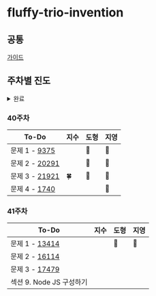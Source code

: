# fluffy-trio-invention

## 공통
[가이드](./GUIDE.md)

## 주차별 진도


<details>
<summary>완료</summary>
<div markdown="1">

### 1주차
| To-Do | 지수 | 도형 | 지영 |
| ------- | ------- | ------ | ------ |
|1. 문자 찾기| ✨ | :snowflake: | 📕 |
|2. 대소문자 변환| ✨ | :hibiscus: | 📙 |
|3. 문장 속 단어| ✨ | :snowflake: | 📒 |
|4. 단어 뒤집기| ✨ | :hibiscus: | 📗 |
|5. 특정 문자 뒤집기| ✨ | :snowflake:| 📘 |
|문제 1 - 15904 | 🍀 | :hibiscus: | ✔ |
|문제 2 - 14584 | 🍀 | :snowflake: | ✔ |
|문제 3 - 1316  | 🍀 | :hibiscus: | ✔ |
  
  
### 2주차
| To-Do | 지수 | 도형 | 지영 |
| ------- | ------- | ------ | ------ |
|6. 중복 문자 제거| ✨ | :new_moon: | 📕 |
|7. 회문문자열| ✨ | :waxing_crescent_moon: | 📙 |
|8. 유효한 팰린드롬| ✨ | :first_quarter_moon: | 📒 |
|9. 숫자만 추출| ✨ | :waxing_gibbous_moon: | 📗 |
|10. 가장 짧은 문자거리| ✨ | :full_moon: | 📘 |
|문제 1 - 20540 | 🍀 | :waning_gibbous_moon: | ✔ |
|문제 2 - 20944 | 🍀 | :last_quarter_moon: | ✔ |
|문제 3 - 3028 | 🍀 | :waning_crescent_moon: | ✔ |
|특별 문제 - 가장 큰 수 |  |  |  |


### 3주차
| To-Do | 지수 | 도형 | 지영 |
| ------- | ------- | ------ | ------ |
|11. 문자열 압축| ✨ | :football: | 📕 |
|12. 암호| ✨ | :basketball: | 📙 |
|1. 큰 수 출력하기| ✨ | :soccer: | 📒 |
|2. 보이는 학생| ✨ | :baseball: | 📗 |
|3. 가위바위보| ✨ | :tennis: | 📘 |
|문제 1 - 10173 | 🍀 | :8ball: | ✔ |
|문제 2 - 5218 | 🍀 | :bowling: | ✔ |
|문제 3 - 2857 | 🍀 | :golf: | ✔ |


### 4주차
| To-Do | 지수 | 도형 | 지영 |
| ------- | ------- | ------ | ------ |
|4. 피보나치 수열| ✨ | :apple: | 📕 |
|5. 소수(에라토스테네스 체)| ✨ | :tangerine: | 📙 |
|6. 뒤집은 소수| ✨ | :lemon: | 📒  |
|7. 점수계산| ✨ | :melon: | 📗 |
|8. 등수구하기| ✨ | :grapes: | 📘 |
|문제 1 - 11383 | 🍀 | :green_apple: | ✔ |
|문제 2 - 1357 | 🍀 | :banana: | ✔ |
|문제 3 - 10205 | 🍀 | :cherries: | ✔ |


### 5주차
| To-Do | 지수 | 도형 | 지영 |
| ------- | ------- | ------ | ------ |
|9. 격자판 최대합| ✨ | :heart: | 📕 |
|10. 봉우리| ✨ | :yellow_heart: | 📙 |
|11. 임시반장정하기| ✨ | :green_heart: | 📒 |
|12. 멘토링| ✨ | :blue_heart: | 📗 |
|1. 두 배열 합치기| ✨ | :purple_heart: | 📘 |
|문제 1 - 5671 | 🍀 | :two_hearts: | ✔ |
|문제 2 - 14653 |  | :cupid: |  |
|문제 3 - 1769 | 🍀 | :sparkling_heart: | ✔ |


### 6주차
| To-Do | 지수 | 도형 | 지영 |
| ------- | ------- | ------ | ------ |
|2. 공통원소구하기| ✨ | :maple_leaf: | 📕 |
|3. 최대매출| ✨ | :mushroom: | 📙 |
|4. 연속부분순열| ✨ | :cactus: | 📒 |
|문제 1 - 2003 | 🍀 | :evergreen_tree: | ✔ |
|문제 2 - 2018 | 🍀 | :blossom: | ✔ |
|문제 3 - 2075 | 🍀 | :sunflower: | ✔ |
|문제 4 - 11728 | 🍀 | :palm_tree: | ✔ |


### 7주차
| To-Do | 지수 | 도형 | 지영 |
| ------- | ------- | ------ | ------ |
|5. 연속된 자연수의 합| ✨ | :fish: | 📕 |
|6. 연속된 자연수의 합(수학)| ✨ | :whale: | 📙 |
|7. 최대 길이 연속부분수열| ✨ | :dolphin: | 📒 |
|1. 학급회장| ✨ | :shell: | 📗 |
|2. 아나그램| ✨ | :blowfish: | 📘 |
|문제 1 - 2531 | 🍀 | :penguin: | ✔ |
|문제 2 - 7785 | 🍀 | :turtle: | ✔ |
|문제 3 - 17219 | 🍀 | :octopus: | ✔ |
|Android Unit 1 Pathway 1 | 💖 | :tropical_fish: | 💌 |

### 8주차
| To-Do | 지수 | 도형 | 지영 |
| ------- | ------- | ------ | ------ |
|3. 매출액의 종류| ✨ | :pizza: | 📕 |
|4. 모든 아나그램 찾기| ✨ | :hamburger: | 📙 |
|5. K번째 큰 수| ✨ | :fries: | 📒 |
|1. 올바른 괄호| ✨ | :spaghetti: | 📗 |
|2. 괄호문자제거| ✨ | :stew: | 📘 |
|문제 1 - 3077| 🍀 | :ice_cream: | ✔ |
|문제 2 - 11866| 🍀 | :cake: | ✔ |
|문제 3 - 4949| 🍀 | :custard: | ✔ |
|Android Unit 1 Pathway 2| 💖 | :cookie: | 💌 |
|Stack - https://youtu.be/whVUYv0Leg0| 🎶 | :chocolate_bar: | 👀 |
|Queue - https://youtu.be/W3jNbNGyjMs| 🎶 | :lollipop: | 👀 |


### 9주차
| To-Do | 지수 | 도형 | 지영 |
| ------- | ------- | ------ | ------ |
|3. 크레인 인형뽑기| ✨ | :spades: | 📕 |
|4. 후위식 연산| ✨ | :hearts: | 📙 |
|5. 쇠막대기| ✨ | :clubs: | 📒 |
|6. 공주구하기| ✨ | :diamonds: | 📗 |
|7. 교육과정설계| ✨ | :black_joker: | 📘 |
|8. 응급실| ✨ | :flower_playing_cards: | 📔 |
|문제 1 - 1966| 🍀 | :dart: | ✔ |
|문제 2 - 17952| 🍀 | :video_game: | ✔ |
|Android Unit 1 Pathway 3| 💖 | :game_die: | 💌 |
  
  
### 10주차
| To-Do | 지수 | 도형 | 지영 |
| ------- | ------- | ------ | ------ |
|1. 선택정렬| ✨ | :peach: | 📕 |
|2. 버블정렬| ✨ | :peach: | 📙 |
|3. 삽입정렬| ✨ | :peach: | 📒 |
|4. LRU| ✨ | :peach: | 📗 |
|5. 중복확인| ✨ | :peach: | 📘 |
|문제 1 - 2750| 🍀 | :snowflake: | ✔ |
|문제 2 - 1517|  | :snowflake: | ✔ |
|문제 3 - 2750| 🍀 | :snowflake: | ✔ |
|문제 4 - 1713| 🍀 | :snowflake: | ✔ |
|Android Unit 1 Pathway 4| 💖 | :snowflake: | 💌 |
  
  
### 11주차
| To-Do | 지수 | 도형 | 지영 |
| ------- | ------- | ------ | ------ |
|6. 장난꾸러기| ✨ | :peach: | 📕 |
|7. 좌표정렬| ✨ | :peach: | 📙 |
|8. 이분검색| ✨ | :peach: | 📒 |
|9. 뮤직비디오| ✨ | :peach: | 📗 |
|10. 마구간 정하기| ✨ | :peach: | 📘 |
|문제 1 - 10815| 🍀 | :snowflake: | ✔ |
|문제 2 - 11651| 🍀 | :snowflake: | ✔ |
|문제 3 - 1654| 🍀 | :snowflake: | ✔ |
|Android Unit 2 Pathway 1| 💖 | :snowflake: | 💌 |

  
### 12주차
| To-Do | 지수 | 도형 | 지영 |
| ------- | ------- | ------ | ------ |
|1. 재귀함수| ✨ | :peach: | 📕 |
|2. 이진수 출력| ✨ | :peach: | 📙 |
|3. 팩토리얼| ✨ | :peach: | 📒 |
|4. 피보나치 재귀| ✨ | :peach: | 📗 |
|문제 1 - 17478| 🍀 | :snowflake: | ✔ |
|문제 2 - 10994|  | :snowflake: | ✔ |
|문제 3 - 2630| 🍀 | :snowflake: | ✔ |
|Android Unit 2 Pathway 2|  | :snowflake: | 💌 |
  
  
### 13주차
| To-Do | 지수 | 도형 | 지영 |
| ------- | ------- | ------ | ------ |
|5. 이진트리순회(DFS)| ✨ | :peach: | 📕 |
|6. 부분집합 구하기(DFS)| ✨ | :peach: | 📙 |
|7. 이진트리 레벨탐색(BFS)| ✨ | :peach: | 📒 |
|8. 송아지 찾기1(BFS)| ✨ | :peach: | 📗 |
|9. Tree 말단노드까지의 가장 짧은 경로(DFS)| ✨ | :peach: | 📘 |
|10. Tree 말단노드까지의 가장 짧은 경로(BFS)| ✨ | :peach: | 📔 |
|문제 1 - 1780| 🍀 | :snowflake: |  |
|문제 2 - 19947|  | :snowflake: |  |
|문제 3 - 4779|  | :snowflake: |  |
|CS Study 1 - 로그인| 💕 | :maple_leaf: | 💌 |
 
  
### 14주차
| To-Do | 지수 | 도형 | 지영 |
| ------- | ------- | ------ | ------ |
|11. 그래프와 인접행렬| ✨ | :peach: | 📕 |
|12. 경로탐색(DFS)| ✨ | :peach: | 📙 |
|13. 경로탐색(인접리스트, ArrayList)| ✨ | :peach: | 📒 |
|14. 그래프 최단거리(BFS)| ✨ | :peach: | 📗 |
|문제 1 - 1012(DFS)| 🍀 | :snowflake: | ✔ |
|문제 2 - 2583(DFS)| 🍀 | :snowflake: | ✔ |
|문제 3 - 1012(BFS)| 🍀 | :snowflake: | ✔ |
|문제 4 - 2583(BFS)| 🍀 | :snowflake: | ✔ |
|CS Study 2 - 로그인| 💕 | :maple_leaf: | 💌 |
  

### 15주차
| To-Do | 지수 | 도형 | 지영 |
| ------- | ------- | ------ | ------ |
|1. 합이 같은 부분집합| ✨ | :peach: | 📕 |
|2. 바둑이 승차| ✨ | :peach: | 📙 |
|3. 최대점수 구하기| ✨ | :peach: | 📒 |
|4. 중복순열| ✨ | :peach: | 📗 |
|5. 동전교환| ✨ | :peach: | 📘 |
|문제 1 - 2630| 🍀 | :snowflake: | ✔ |
|문제 2 - 1780| 🍀 | :snowflake: | ✔ |
|문제 3 - 1759| 🍀 | :snowflake: | ✔ |
|CS Study 3 - 로그인 구현|  |  |  | 
  

### 16주차
| To-Do | 지수 | 도형 | 지영 |
| ------- | ------- | ------ | ------ |
|6. 순열 구하기| ✨ | :peach: | 📕 |
|7. 조합수| ✨ | :peach: | 📙 |
|8. 수열 추측하기| ✨ | :peach: | 📒 |
|9. 조합 구하기| ✨ | :peach: | 📗 |
|1. 씨름선수| ✨ | :peach: | 📘 |
|2. 회의실 배정| ✨ | :peach: | 📔 |
|문제 1 - 4779|  | :snowflake: | ✔ |
|React - 자바스크립트 새로고침| 💖 | :snowflake: | 💌 | 
  

### 17주차
| To-Do | 지수 | 도형 | 지영 |
| ------- | ------- | ------ | ------ |
|10. 미로탐색(DFS)| ✨ | :peach: |  |
|11. 미로의 최단거리 통로(BFS)| ✨ | :peach: |  |
|12. 토마토(BFS)| ✨ | :peach: |  |
|3. 결혼식| ✨ | :peach: |  |
|4. 최대수입스케쥴| ✨ | :peach: |  |
|5. 다익스트라 알고리즘| ✨ | :peach: |  |
|문제 1 - 1026| 🍀 | :snowflake: |  |
|React - 470/461| 💖 | :snowflake: |  |


### 18주차
| To-Do | 지수 | 도형 | 지영 |
| ------- | ------- | ------ | ------ |
|13. 섬나라 아일랜드(DFS)| ✨ | :peach: |  |
|14. 섬나라 아일랜드(BFS)| ✨ | :peach: |  |
|15. 피자배달거리(DFS)| ✨ | :peach: |  |
|6. 친구인가(Union&Find)| ✨ | :peach: |  |
|7. 원더랜드(크루스칼 : Union&Find)| ✨ | :peach: |  |
|8. 원더랜드(프림 : PriorityQueue)| ✨ | :peach: |  |
|문제 1 - 11399| 🍀 | :snowflake: |  |
|React - 473/465| 💖 | :snowflake: |  |


### 19주차
| To-Do | 지수 | 도형 | 지영 |
| ------- | ------- | ------ | ------ |
|1. 계단오르기| ✨ | :peach: |  |
|2. 돌다리 건너기| ✨ | :peach: |  |
|3. 최대부분증가수열| ✨ | :peach: |  |
|4. 가장 높은 탑 쌓기| ✨ | :peach: |  |
|5. 동전교환| ✨ | :peach: |  |
|6. 최대점수 구하기| ✨ | :peach: |  |
|React - 478/471| 💖 | :snowflake: |  |
  

### 20주차
| To-Do | 지수 | 도형 | 지영  |
| ------- | ------- | ------ |-----|
|Week 1 - Problem 1| ✨ | :peach: | 🎶  |
|Week 1 - Problem 2| ✨ | :peach: | 🎶  |
|Week 1 - Problem 3| ✨ | :peach: | 🎶  |
|Week 1 - Problem 4| ✨ | :peach: | 🎶  |
|Week 1 - Problem 5| ✨ | :peach: | 🎶  |
|Week 1 - Problem 6| ✨ | :peach: | 🎶  |
|Week 1 - Problem 7| ✨ | :peach: | 🎶  |
|Week 1 - Mock Test| 🍀 | :snowflake: | 🎁  |
|React - 485/478| 💖 | :snowflake: |     |


### 21주차
| To-Do | 지수 | 도형 | 지영 |
| ------- | ------- | ------ | ------ |
|Week 2 - Problem 1| ✨ | :hibiscus: | 🎀 |
|Week 2 - Problem 2| ✨ | :hibiscus: | 🎀 |
|Week 2 - Problem 3| ✨ | :hibiscus: | 🎀 |
|Week 2 - Problem 4| ✨ | :hibiscus: | 🎀 |
|Week 2 - Problem 5| ✨ | :hibiscus: | 🎀 |
|Week 2 - Problem 6| ✨ | :four_leaf_clover: | 🎀 |
|Week 2 - Problem 7| ✨ | :four_leaf_clover: | 🎀 |
|Week 2 - Problem 8| ✨ | :four_leaf_clover: | 🎀 |
|Week 2 - Mock Test| 🍀 | :four_leaf_clover: | 🎁 |
|React - 490/483|  | :four_leaf_clover: |  |

  
### 22주차
| To-Do | 지수 | 도형 | 지영 |
| ------- | ------- | ------ | ------ |
|Week 3 - Problem 1| ✨ | :hibiscus: | 🍭 |
|Week 3 - Problem 2| ✨ | :hibiscus: | 🍭 |
|Week 3 - Problem 3| ✨ | :hibiscus: | 🍭 |
|Week 3 - Problem 4| ✨ | :hibiscus: | 🍭 |
|Week 3 - Problem 5| ✨ | :hibiscus: | 🍭 |
|Week 3 - Problem 6| ✨ | :hibiscus: | 🍭 |
|Week 3 - Problem 7| ✨ | :hibiscus: | 🍭 |
|Week 3 - Problem 8| ✨ | :hibiscus: | 🍭 |
|Week 3 - Mock Test| 🍀 | :four_leaf_clover: |  |
|React - 리액트 기초 및 실습 컴포넌트|  | :four_leaf_clover: | 💌 |
|React - 리액트 State 및 이벤트 다루기|  | :four_leaf_clover: | 💌 |
|React - 렌더링 리스트 및 조건부 Content (70/66)|  | :four_leaf_clover: |  |  
  

### 23주차
| To-Do | 지수 | 도형 | 지영 |
| ------- | ------- |----| ------ |
|Week 4 - Problem 1| ✨ | 🌼 | 🎇 |
|Week 4 - Problem 2| ✨ | 🌻 | 🎇 |
|Week 4 - Problem 3| ✨ | 🌼 | 🎇 |
|Week 4 - Problem 4| ✨ | 🌻 | 🎇 |
|Week 4 - Problem 5| ✨ | 🌼 | 🎇 |
|Week 4 - Problem 6| ✨ | 🌻 | 🎇 |
|Week 4 - Problem 7| ✨ | 🌼 | 🎇 |
|Week 4 - Problem 8| ✨ | 🌻 | 🎇 |
|Week 4 - Mock Test| 🍀 | 🍁 | 🎁 |

  
### 24주차
| To-Do | 지수 | 도형 | 지영 |
| ------- | ------- | ------ | ------ |
|Week 5 - Problem 1| ✨ | 🌼 | 🎶 |
|Week 5 - Problem 2| ✨ | 🌻 | 🎶 |
|Week 5 - Problem 3| ✨ | 🌼 | 🎶 |
|Week 5 - Problem 4| ✨ | 🌻 | 🎶 |
|Week 5 - Problem 5| ✨ | 🌼 | 🎶 |
|Week 5 - Problem 6| ✨ | 🌻 | 🎶 |
|Week 5 - Problem 7| ✨ | 🌼 | 🎶 |
|Week 5 - Problem 8| ✨ | 🌻 | 🎶 |
|Week 5 - Mock Test| 🍀 | 🌼 | 🎁 |
|React - 렌더링 리스트 및 조건부 Content|  | 🍁 |  |
|React - 리액트 컴포넌트 스타일링|  | 🍁 |  |
|React - 리액트 앱 디버깅하기|  | 🍁 |  |
  

### 25주차
| To-Do | 지수 | 도형 | 지영 |
| ------- | ------- | ------ | ------ |
|Week 6 - Problem 1| ✨ | 🌼 | 🎀 |
|Week 6 - Problem 2| ✨ | 🌻 | 🎀 |
|Week 6 - Problem 3| ✨ | 🌼 | 🎀 |
|Week 6 - Problem 4| ✨ | 🌻 | 🎀 |
|Week 6 - Problem 5| ✨ | 🌼 | 🎀 |
|Week 6 - Problem 6| ✨ | 🌻 | 🎀 |
|Week 6 - Problem 7| ✨ | 🌼 | 🎀 |
|Week 6 - Problem 8| ✨ | 🌻 | 🎀 |
|Week 6 - Mock Test| 🍀 | 🌼 |  |


### 26주차
| To-Do | 지수 | 도형 | 지영 |
| ------- | ------- | ------ | ------ |
|문제 1 - 5622 | 🍀 | 🌻 | 🎈 |
|문제 2 - 5347 | 🍀 | 🌻 | 🎈 |
|문제 3 - 6502 | 🍀 | 🌻 | 🎈 |
|섹션 1. 데이터과학 소개 및 환경 구축| ✨ | 🌼 |  |
|섹션 2. 엘라스틱서치 (ElasticSearch)| ✨ | 🌼 |  |
|React - 연습하기:연습 프로젝트 완료|  |  |  |


### 27주차
| To-Do | 지수 | 도형 | 지영 |
| ------- | ------- | ------ | ------ |
|문제 1 - 8974 | 🍀 | 🌻 | 🎈 |
|문제 2 - 7572 | 🍀 | 🌻 | 🎈 |
|문제 3 - 5618 | 🍀 | 🌻 |  |
|섹션 3. 키바나 (Kibana)| ✨ | 🌼 |  |
|섹션 4. 로그스테시 (Logstash)| ✨ | 🌼 |  |


### 28주차
| To-Do | 지수 | 도형 | 지영 |
| ------- | ------- | ------ | ------ |
|문제 1 - 2965 | 🍀 | 🌻 |  |
|문제 2 - 2998 | 🍀 | 🌻 |  |
|문제 3 - 4641 | 🍀 | 🌻 |  |


### 29주차
| To-Do | 지수 | 도형 | 지영 |
| ------- | ------- | ------ | ------ |
|문제 1 - 4948 | 🍀 | 🌻 | 🎈 |
|문제 2 - 11729 | 🍀 | 🌻 | 🎈 |
|문제 3 - 1057 | 🍀 | 🌻 | 🎈 |
|섹션 0. 강의 소개| ✨ | 🌼 | 💐 |
|섹션 1. 도커와 AWS 업데이트로 인해 변화된 것들| ✨ | 🌼 | 💐 |
|섹션 2. 도커 기본| ✨ | 🌼 | 💐 |


### 30주차
| To-Do | 지수 | 도형 | 지영 |
| ------- | ------- | ------ | ------ |
|문제 1 - 2979 | 🍀 | 🌻 | 🌠 |
|문제 2 - 11170 | 🍀 | 🌻 | 🌠 |
|문제 3 - 13410 | 🍀 | 🌻 | 🌠 |
|섹션 3. 기본적인 도커 클라이언트 명령어 알아보기| ✨ | 🌼 |  |  


### 31주차
| To-Do | 지수 | 도형 | 지영 |
| ------- | ------- | ------ | ------ |
|문제 1 - [1940](https://www.acmicpc.net/problem/1940) | 🍀 | 🌻 | 🌠 |
|문제 2 - [2535](https://www.acmicpc.net/problem/2535) | 🍀 | 🌻 | 🌠 |
|문제 3 - [4673](https://www.acmicpc.net/problem/4673) | 🍀 | 🌻 |  |
|섹션 4. 직접 도커 이미지를 만들어 보기| ✨ | 🌼 |  |  


### 32주차
| To-Do | 지수 | 도형 | 지영 |
| ------- | ------- | ------ | ------ |
|문제 1 - [11659](https://www.acmicpc.net/problem/11659) | 🍀 | 🌻 |  |
|문제 2 - [11966](https://www.acmicpc.net/problem/11966) | 🍀 | 🌻 |  |
|문제 3 - [12836](https://www.acmicpc.net/problem/12836) | 🍀 | 🌻 |  |
|섹션 5. Package.json 파일이 없다고 나오는 이유| ✨ | 🌼 |  |


### 33주차
| To-Do | 지수 | 도형 | 지영 |
| ------- | ------- | ------ | ------ |
|문제 1 - [1309](https://www.acmicpc.net/problem/1309) | 🍀 | 🌻 |  |
|문제 2 - [1748](https://www.acmicpc.net/problem/1748) | 🍀 | 🌻 |  |
|문제 3 - [1935](https://www.acmicpc.net/problem/1935) | 🍀 | 🌻 |  |
|섹션 5. Docker Volume에 대하여| ✨ | 🌼 |  |

 
### 34주차
| To-Do | 지수 | 도형 | 지영 |
| ------- | ------- | ------ | ------ |
|문제 1 - [3986](https://www.acmicpc.net/problem/3986) | 🍀 | 🌻 | 🌠 |
|문제 2 - [16237](https://www.acmicpc.net/problem/16237) |  | 🌻 |  |
|문제 3 - [10974](https://www.acmicpc.net/problem/10974) | 🍀 | 🌻 | 🌠 |
|섹션 6. Docker Compose| ✨ | 🌼 |  |


### 35주차
| To-Do | 지수 | 도형 | 지영 |
| ------- | ------- | ------ | ------ |
|문제 1 - [2210](https://www.acmicpc.net/problem/2210) | 🍀 | 🌻 | 🌠 |
|문제 2 - [2578](https://www.acmicpc.net/problem/2578) | 🍀 | 🌻 | 🌠 |
|문제 3 - [9935](https://www.acmicpc.net/problem/9935) | 🍀 | 🌻 | 🌠 |
|섹션 7. 도커 볼륨을 이용한 소스 코드 변경| ✨ | 🌼 |  |
  
  
### 36주차
| To-Do | 지수 | 도형 | 지영 |
| ------- | ------- | ------ | ------ |
|문제 1 - [1138](https://www.acmicpc.net/problem/1138) | 🍀 | 🌻 |  |
|문제 2 - [1182](https://www.acmicpc.net/problem/1182) | 🍀 | 🌻 |  |
|문제 3 - [1254](https://www.acmicpc.net/problem/1254) | 🍀 | 🌻 |  |
|섹션 7. 운영환경 도커 이미지를 위한 Dockerfile 작성하기| ✨ | 🌼 |  |
  
  
  
### 37주차
| To-Do | 지수 | 도형 | 지영 |
| ------- | ------- | ------ | ------ |
|섹션 8. .travis.yml 파일 작성하기 (테스트까지)| ✨ | 🌼 |  |
  
  
### 38주차
| To-Do | 지수 | 도형 | 지영 |
| ------- | ------- | ------ | ------ |
|문제 1 - [1439](https://www.acmicpc.net/problem/1439) | 🍀 | 🌻 | 🌠 |
|문제 2 - [6603](https://www.acmicpc.net/problem/6603) | 🍀 | 🌻 | 🌠 |
  

 ### 39주차
| To-Do | 지수 | 도형 | 지영 |
| ------- | ------- | ------ | ------ |
|문제 1 - [4900](https://www.acmicpc.net/problem/4900) | 🍀 | 🌻 | 🌠 |
|문제 2 - [5212](https://www.acmicpc.net/problem/5212) | 🍀 | 🌻 | 🌠 |
|문제 3 - [13022](https://www.acmicpc.net/problem/13022) | 🍀 | 🌻 | 🌠 |
|문제 4 - [14569](https://www.acmicpc.net/problem/14569) | 🍀 | 🌻 | 🌠 |
|섹션 8. Travis CI의 AWS접근을 위한 API 생성|  |  |  |


### Extra
| To-Do | 지수 | 도형 | 지영 |
| ------- | ------- | ------ | ------ |
|1859.백만 장자 프로젝트|  | :paw_prints: |  |
|1204.최빈수 구하기|  | :paw_prints: |  |
|1954.달팽이 숫자|  | :paw_prints: |  |


</div>
</details>


### 40주차
| To-Do | 지수 | 도형 | 지영 |
| ------- | ------- | ------ |--|
|문제 1 - [9375](https://www.acmicpc.net/problem/9375) |  | 🌻 | 🌠 |
|문제 2 - [20291](https://www.acmicpc.net/problem/20291) |  | 🌻 | 🌠 |
|문제 3 - [21921](https://www.acmicpc.net/problem/21921) | 🍀 | 🌻 | 🌠 |
|문제 4 - [1740](https://www.acmicpc.net/problem/1740) |  |  | 🌠 |


### 41주차
| To-Do | 지수 | 도형 | 지영 |
| ------- | ------- | ------ | ------ |
|문제 1 - [13414](https://www.acmicpc.net/problem/13414) |  | 🌻 | 🌠 |
|문제 2 - [16114](https://www.acmicpc.net/problem/16114) |  |  |  |
|문제 3 - [17479](https://www.acmicpc.net/problem/17479) |  |  |  |
|섹션 9. Node JS 구성하기|  |  |  |